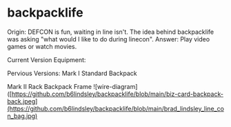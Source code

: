 # backpacklife
Origin:
DEFCON is fun, waiting in line isn't. The idea behind backpacklife was asking "what would I like to do during linecon". Answer: Play video games or watch movies.  


Current Version Equipment:

Pervious Versions:
Mark I
Standard Backpack

Mark II
Rack Backpack Frame
![wire-diagram]([https://github.com/b6lindsley/backpacklife/blob/main/biz-card-backpack-back.jpeg](https://github.com/b6lindsley/backpacklife/blob/main/brad_lindsley_line_con_bag.jpg)



